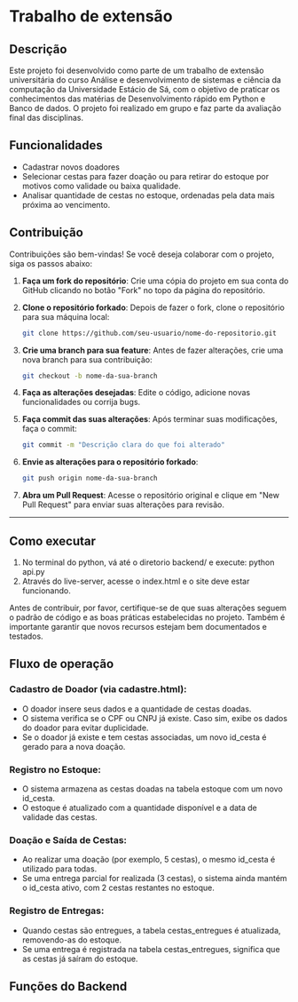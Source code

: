 # Trabalho de extensão

## Descrição
Este projeto foi desenvolvido como parte de um trabalho de extensão universitária do curso Análise e desenvolvimento de sistemas e ciência da computação da Universidade Estácio de Sá, com o objetivo de praticar os conhecimentos das matérias de Desenvolvimento rápido em Python e Banco de dados. O projeto foi realizado em grupo e faz parte da avaliação final das disciplinas.

## Funcionalidades

- Cadastrar novos doadores
- Selecionar cestas para fazer doação ou para retirar do estoque por motivos como validade ou baixa qualidade.
- Analisar quantidade de cestas no estoque, ordenadas pela data mais próxima ao vencimento.

## Contribuição

Contribuições são bem-vindas! Se você deseja colaborar com o projeto, siga os passos abaixo:

1. **Faça um fork do repositório**: Crie uma cópia do projeto em sua conta do GitHub clicando no botão "Fork" no topo da página do repositório.

2. **Clone o repositório forkado**: Depois de fazer o fork, clone o repositório para sua máquina local:
    ```bash
    git clone https://github.com/seu-usuario/nome-do-repositorio.git
    ```

3. **Crie uma branch para sua feature**: Antes de fazer alterações, crie uma nova branch para sua contribuição:
    ```bash
    git checkout -b nome-da-sua-branch
    ```

4. **Faça as alterações desejadas**: Edite o código, adicione novas funcionalidades ou corrija bugs.

5. **Faça commit das suas alterações**: Após terminar suas modificações, faça o commit:
    ```bash
    git commit -m "Descrição clara do que foi alterado"
    ```

6. **Envie as alterações para o repositório forkado**:
    ```bash
    git push origin nome-da-sua-branch
    ```

7. **Abra um Pull Request**: Acesse o repositório original e clique em "New Pull Request" para enviar suas alterações para revisão.

---

## Como executar

1. No terminal do python, vá até o diretorio backend/ e execute: python api.py
2. Através do live-server, acesse o index.html e o site deve estar funcionando.

Antes de contribuir, por favor, certifique-se de que suas alterações seguem o padrão de código e as boas práticas estabelecidas no projeto. Também é importante garantir que novos recursos estejam bem documentados e testados.


## Fluxo de operação

### Cadastro de Doador (via cadastre.html):
- O doador insere seus dados e a quantidade de cestas doadas.
- O sistema verifica se o CPF ou CNPJ já existe. Caso sim, exibe os dados do doador para evitar duplicidade.
- Se o doador já existe e tem cestas associadas, um novo id_cesta é gerado para a nova doação.

### Registro no Estoque:

- O sistema armazena as cestas doadas na tabela estoque com um novo id_cesta.
- O estoque é atualizado com a quantidade disponível e a data de validade das cestas.

### Doação e Saída de Cestas:

- Ao realizar uma doação (por exemplo, 5 cestas), o mesmo id_cesta é utilizado para todas.
- Se uma entrega parcial for realizada (3 cestas), o sistema ainda mantém o id_cesta ativo, com 2 cestas restantes no estoque.

### Registro de Entregas:

- Quando cestas são entregues, a tabela cestas_entregues é atualizada, removendo-as do estoque.
- Se uma entrega é registrada na tabela cestas_entregues, significa que as cestas já saíram do estoque.

## Funções do Backend
